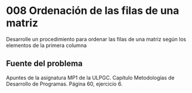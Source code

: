 # 008 Ordenación de las filas de una matriz
Desarrolle un procedimiento para ordenar las filas de una matriz según los elementos de la primera columna


## Fuente del problema
Apuntes de la asignatura MP1 de la ULPGC. Capítulo Metodologías de Desarrollo de Programas. Página 60, ejercicio 6.





